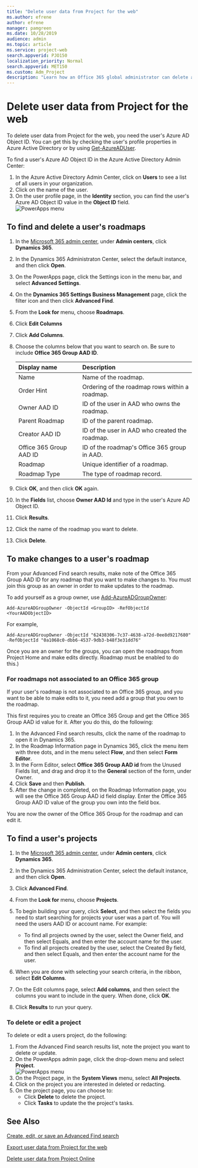 ```yaml
---
title: "Delete user data from Project for the web"
ms.author: efrene
author: efrene
manager: pamgreen
ms.date: 10/28/2019
audience: admin
ms.topic: article
ms.service: project-web
search.appverid: PJO150
localization_priority: Normal
search.appverid: MET150
ms.custom: Adm_Project
description: "Learn how an Office 365 global administrator can delete a user's information from Project for the web."
---
```


# Delete user data from Project for the web

To delete user data from Project for the web, you need the user's Azure AD Object ID. You can get this by checking the user's profile properties in Azure Active Directory or by using [Get-AzureADUser](https://docs.microsoft.com/powershell/module/azuread/get-azureaduser).

To find a user's Azure AD Object ID in the Azure Active Directory Admin Center:
1. In the Azure Active Directory Admin Center, click on **Users** to see a list of all users in your organization.
2. Click on the name of the user.
3. On the user profile page, in the **Identity** section, you can find the user's Azure AD Object ID value in the **Object ID** field.</br>
![PowerApps menu](media/AzureUserProfile.png)

## To find and delete a user's roadmaps

1. In the [Microsoft 365 admin center](https://admin.microsoft.com), under **Admin centers**, click **Dynamics 365**.
2. In the Dynamics 365 Administraton Center, select the default instance, and then click **Open**.
3. On the PowerApps page, click the Settings icon in the menu bar, and select **Advanced Settings**.
4. On the **Dynamics 365 Settings Business Management** page, click the filter icon and then click **Advanced Find**.
5. From the **Look for** menu, choose **Roadmaps**.
6. Click **Edit Columns**
7. Click **Add Columns**.
8. Choose the columns below that you want to search on. Be sure to include **Office 365 Group AAD ID**.

   |**Display name**|**Description**|
   |:---------------|:--------------|
   |Name|Name of the roadmap.|
   |Order Hint|Ordering of the roadmap rows within a roadmap.|
   |Owner AAD ID|ID of the user in AAD who owns the roadmap.|
   |Parent Roadmap|ID of the parent roadmap.|
   |Creator AAD ID|ID of the user in AAD who created the roadmap.|
   |Office 365 Group AAD ID|ID of the roadmap's Office 365 group in AAD.|
   |Roadmap|Unique identifier of a roadmap.|
   |Roadmap Type|The type of roadmap record.|

8. Click **OK**, and then click **OK** again.
9. In the **Fields** list, choose **Owner AAD Id** and type in the user's Azure AD Object ID.
10. Click **Results**.
11. Click the name of the roadmap you want to delete.
12. Click **Delete**.

## To make changes to a user's roadmap

From your Advanced Find search results, make note of the Office 365 Group AAD ID for any roadmap that you want to make changes to. You must join this group as an owner in order to make updates to the roadmap.

To add yourself as a group owner, use [Add-AzureADGroupOwner](https://docs.microsoft.com/powershell/module/azuread/add-azureadgroupowner):

`Add-AzureADGroupOwner -ObjectId <GroupID> -RefObjectId <YourAADObjectID>`

For example,

`Add-AzureADGroupOwner -ObjectId "62438306-7c37-4638-a72d-0ee8d9217680" -RefObjectId "0a1068c0-dbb6-4537-9db3-b48f3e31dd76"`

Once you are an owner for the groups, you can open the roadmaps from Project Home and make edits directly. Roadmap must be enabled to do this.)

### For roadmaps not associated to an Office 365 group

If your user's roadmap is not associated to an Office 365 group, and you want to be able to make edits to it, you need add a group that you own to the roadmap.

This first requires you to create an Office 365 Group and get the Office 365 Group AAD id value for it.  After you do this, do the following:

1. In the Advanced Find search results, click the name of the roadmap to open it in Dynamics 365.
2. In the Roadmap Information page in Dynamics 365, click the menu item with three dots, and in the menu select **Flow**, and then select **Form Editor**.
3. In the Form Editor, select **Office 365 Group AAD id** from the Unused Fields list, and drag and drop it to the **General** section of the form, under Owner. 
4. Click **Save** and then **Publish**.
5. After the change in completed, on the Roadmap Information page, you will see the Office 365 Group AAD id field display. Enter the Office 365 Group AAD ID value of the group you own into the field box.

You are now the owner of the Office 365 Group for the roadmap and can edit it.

## To find a user's projects

1. In the [Microsoft 365 admin center](https://admin.microsoft.com), under **Admin centers**, click **Dynamics 365**.
2. In the Dynamics 365 Administration Center, select the default instance, and then click **Open**.
3. Click **Advanced Find**.
4. From the **Look for** menu, choose **Projects**.
5.	To begin building your query, click **Select**, and then select the fields you need to start searching for projects your user was a part of. You will need the users AAD ID or account name.  For example:
    -	To find all projects owned by the user, select the Owner field, and then select Equals, and then enter the account name for the user.
    -	To find all projects created by the user, select the Created By field, and then select Equals, and then enter the account name for the user.

6. When you are done with selecting your search criteria, in the ribbon, select **Edit Columns**.
7. On the Edit columns page, select **Add columns**, and then select the columns you want to include in the query.  When done, click **OK**.
8. Click **Results** to run your query.

### To delete or edit a project

To delete or edit a users project, do the following:

1. From the Advanced Find search results list, note the project you want to delete or update.
2. On the PowerApps admin page, click the drop-down menu and select **Project**.</br>
![PowerApps menu](media/PowerAppsProject.png)
3. On the Project page, in the **System Views** menu, select **All Projects**.
4. Click on the project you are interested in deleted or redacting.
5. On the project page, you can choose to:
    - Click **Delete** to delete the project.
    - Click **Tasks** to update the the project's tasks.





## See Also

[Create, edit, or save an Advanced Find search](https://docs.microsoft.com/dynamics365/customer-engagement/basics/save-advanced-find-search)

[Export user data from Project for the web](export-user-data-from-project-for-the-web.md)

[Delete user data from Project Online](https://docs.microsoft.com/projectonline/delete-user-data-from-project-online)
  
  


